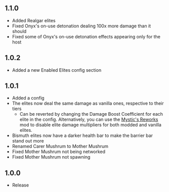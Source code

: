 ## 1.1.0
* Added Realgar elites
* Fixed Onyx's on-use detonation dealing 100x more damage than it should
* Fixed some of Onyx's on-use detonation effects appearing only for the host
## 1.0.2
* Added a new Enabled Elites config section
## 1.0.1
* Added a config
* The elites now deal the same damage as vanilla ones, respective to their tiers
	* Can be reverted by changing the Damage Boost Coefficient for each elite in the config. Alternatively, you can use the [Mystic's Reworks](https://thunderstore.io/package/TheMysticSword/MysticsReworks/) mod to disable elite damage multipliers for both modded and vanilla elites.
* Bismuth elites now have a darker health bar to make the barrier bar stand out more
* Renamed Carer Mushrum to Mother Mushrum
* Fixed Mother Mushrum not being networked
* Fixed Mother Mushrum not spawning
## 1.0.0
* Release

